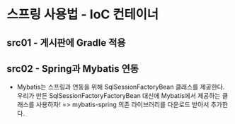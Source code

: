 # 스프링 사용법 - IoC 컨테이너
## src01 - 게시판에 Gradle 적용
## src02 - Spring과 Mybatis 연동
- Mybatis는 스프링과 연동을 위해 SqlSessionFactoryBean 클래스를 제공한다.
  우리가 만든 SqlSessionFactoryFactoryBean 대신에 
  Mybatis에서 제공하는 클래스를 사용하자!
  => mybatis-spring 의존 라이브러리를 다운로드 받아서 추가한다.
  


   
   
   
   
   
